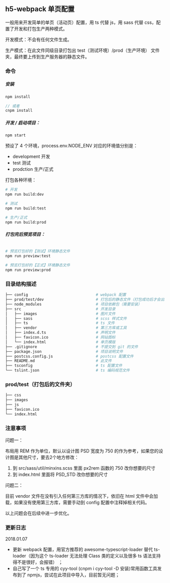 ## h5-webpack 单页配置

一般用来开发简单的单页（活动页）配置，用 ts 代替 js，用 sass 代替 css，配置了开发和打包生产两种模式。

开发模式：不会有任何文件生成。

生产模式：在此文件同级目录打包出 test（测试环境）/prod（生产环境） 文件夹，最终要上传到生产服务器的静态文件。

### 命令

##### 安装

```javascript
npm install

// 或者
cnpm install
```

##### 开发 / 启动项目：

```javascript
npm start
```

预设了 4 个环境，process.env.NODE_ENV 对应的环境值分别是：

- development   开发
- test          测试
- prodction     生产/正式    

打包各种环境：

```bash
# 开发
npm run build:dev

# 测试
npm run build:test

# 生产/正式
npm run build:prod
```

##### 打包完后预览项目：

```bash

# 预览打包好的【测试】环境静态文件
npm run preview:test

# 预览打包好的【正式】环境静态文件
npm run preview:prod
```
 
### 目录结构描述

```bash
├── config                              # webpack 配置
├── prod/test/dev                       # 打包后的静态文件（打包成功后才会出现）
├── node_modules                        # 项目依赖包（需要安装）
├── src                                 # 开发目录
│   ├── images                          # 图片文件
│   ├── sass                            # scss 样式文件
│   ├── ts                              # ts 文件
│   ├── vendor                          # 第三方库或工具
│   ├── index.d.ts                      # 声明文件
│   ├── favicon.ico                     # 网站图标
│   └── index.html                      # 单页模版
├── .gitignore                          # 不提交到 git 的文件
├── package.json                        # 项目说明文件
├── postcss.config.js                   # postcss 配置文件
├── README.md                           # 此文件
├── tsconfig                            # ts 配置文件
└── tslint.json                         # ts 编码规范文件
```

### prod/test（打包后的文件夹）

```bash
├── css                                 
├── images                              
├── js                                  
├── favicon.ico                         
└── index.html                          
```

### 注意事项

问题一：

布局用 REM 作为单位，默认以设计图 PSD 宽度为 750 的作为参考，如果您的设计图是其他尺寸，要去2个地方修改：

1. 到 src/sass/util/minxins.scss 里面 px2rem 函数的 750 改你想要的尺寸
2. 到 index.html 里面将 PSD_STD 改你想要的尺寸

问题二：

目前 vendor 文件在没有引入任何第三方库的情况下，依旧在 html 文件中会加载，如果没有使用第三方库，需要手动到 config 配置中注释掉相关代码。

以上问题会在后续中进一步优化。

### 更新日志

2018.01.07  

- 更新 webpack 配置，用官方推荐的 awesome-typescript-loader 替代 ts-loader（因为这个 ts-loader 无法处理 Class 类的定义以及很多 ts 语法支持得不是很好，会报错） ；
- 自己写了一个 ts 专用的 cyy-tool (cnpm i cyy-tool -D 安装)常用函数工具发布到了 npmjs，尝试在此项目中导入，目前暂无问题；
